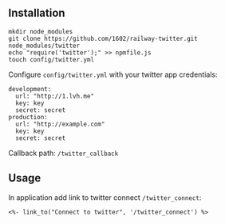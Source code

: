 Installation
------------

    mkdir node_modules
    git clone https://github.com/1602/railway-twitter.git node_modules/twitter
    echo "require('twitter');" >> npmfile.js
    touch config/twitter.yml

Configure `config/twitter.yml` with your twitter app credentials:

    development:
      url: "http://1.lvh.me"
      key: key
      secret: secret
    production:
      url: "http://example.com"
      key: key
      secret: secret

Callback path: `/twitter_callback`

Usage
-----

In application add link to twitter connect `/twitter_connect`:

    <%- link_to("Connect to twitter", '/twitter_connect') %>
